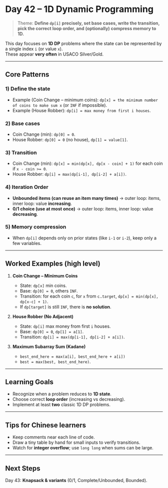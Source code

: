 # Day 42 – 1D Dynamic Programming

> Theme: **Define `dp[i]` precisely, set base cases, write the transition, pick the correct loop order, and (optionally) compress memory to 1D.**

This day focuses on **1D DP** problems where the state can be represented by a single index `i` (or value `x`).  
These appear **very often** in USACO Silver/Gold.

---

## Core Patterns

### 1) Define the state
- Example (Coin Change – minimum coins): `dp[x] = the minimum number of coins to make sum x` (or `INF` if impossible).
- Example (House Robber): `dp[i] = max money from first i houses`.

### 2) Base cases
- Coin Change (min): `dp[0] = 0`.
- House Robber: `dp[0] = 0` (no house), `dp[1] = value[1]`.

### 3) Transition
- Coin Change (min): `dp[x] = min(dp[x], dp[x - coin] + 1)` for each coin if `x - coin >= 0`.
- House Robber: `dp[i] = max(dp[i-1], dp[i-2] + a[i])`.

### 4) Iteration Order
- **Unbounded items (can reuse an item many times)** → outer loop: items, inner loop: value **increasing**.
- **0/1 choice (use at most once)** → outer loop: items, inner loop: value **decreasing**.

### 5) Memory compression
- When `dp[i]` depends only on prior states (like `i-1` or `i-2`), keep only a few variables.

---

## Worked Examples (high level)

1. **Coin Change – Minimum Coins**
   - State: `dp[x]` min coins.
   - Base: `dp[0] = 0`, others `INF`.
   - Transition: for each coin `c`, for `x` from `c`..`target`, `dp[x] = min(dp[x], dp[x-c] + 1)`.
   - If `dp[target]` is still `INF`, there is **no solution**.

2. **House Robber (No Adjacent)**
   - State: `dp[i]` max money from first `i` houses.
   - Base: `dp[0] = 0`, `dp[1] = a[1]`.
   - Transition: `dp[i] = max(dp[i-1], dp[i-2] + a[i])`.

3. **Maximum Subarray Sum (Kadane)**
   - `best_end_here = max(a[i], best_end_here + a[i])`
   - `best = max(best, best_end_here)`.

---


## Learning Goals
- Recognize when a problem reduces to **1D state**.
- Choose correct **loop order** (increasing vs decreasing).
- Implement at least **two** classic 1D DP problems.

---

## Tips for Chinese learners
- Keep comments near each line of code.  
- Draw a tiny table by hand for small inputs to verify transitions.  
- Watch for **integer overflow**; use `long long` when sums can be large.

---

## Next Steps
Day 43: **Knapsack & variants** (0/1, Complete/Unbounded, Bounded).